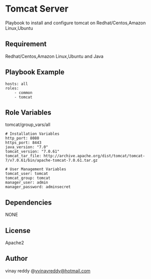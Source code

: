 Tomcat Server
============

Playbook to install and configure tomcat on Redhat/Centos,Amazon Linux,Ubuntu

Requirement
-----------

Redhat/Centos,Amazon Linux,Ubuntu and Java

Playbook Example
---------------
```
hosts: all
roles:
    - common
    - tomcat
```

Role Variables
--------------
tomcat/group_vars/all
```
# Installation Variables
http_port: 8080
https_port: 8443
java_version: "7.0"
tomcat_version: "7.0.61"
tomcat_tar_file: http://archive.apache.org/dist/tomcat/tomcat-7/v7.0.61/bin/apache-tomcat-7.0.61.tar.gz
 
# User Management Variables
tomcat_user: tomcat
tomcat_group: tomcat
manager_user: admin
manager_password: adminsecret
```
Dependencies
------------
 NONE
 
License
-------
 Apache2    
 
Author
-----
vinay reddy @vvinayreddy@hotmail.com
